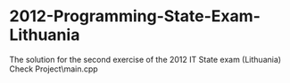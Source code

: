 # 2012-Programming-State-Exam-Lithuania
The solution for the second exercise of the 2012 IT State exam (Lithuania)
Check Project\main.cpp
